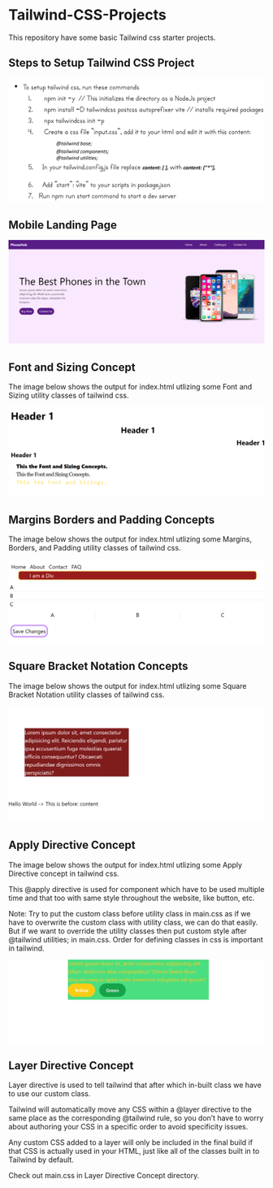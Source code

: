 # Tailwind-CSS-Projects

This repository have some basic Tailwind css starter projects.

## Steps to Setup Tailwind CSS Project

![](Assests/Readme%20Images/Tailwind%20CSS%20Setup.png)

## Mobile Landing Page

![](Assests/Readme%20Images/mobileLanding.png)

## Font and Sizing Concept

The image below shows the output for index.html utlizing some Font and Sizing utility classes of tailwind css.

![](Assests/Readme%20Images/font&sizing.png)

## Margins Borders and Padding Concepts

The image below shows the output for index.html utlizing some Margins, Borders, and Padding utility classes of tailwind css.

![](Assests/Readme%20Images/Margins_Borders_and_Padding_Concepts.png)

## Square Bracket Notation Concepts

The image below shows the output for index.html utlizing some Square Bracket Notation utility classes of tailwind css.

![](Assests/Readme%20Images/Square_Bracket_Notation.png)

## Apply Directive Concept

The image below shows the output for index.html utlizing some Apply Directive concept in tailwind css. <br />


This @apply directive is used for component which have to be used 
multiple time and that too with same style throughout the website, like button, etc.<br />

Note: Try to put the custom class before utility class in main.css as 
if we have to overwrite the custom class with utility class, we can do that easily. But if we want to override the utility classes then put custom style after @tailwind utilities; in main.css. Order for defining classes in css is important in tailwind.

![](Assests/Readme%20Images/Apply_Directive_Concept.png)

## Layer Directive Concept

Layer directive is used to tell tailwind that after which in-built class we have to use our custom class.<br />

Tailwind will automatically move any CSS within a @layer directive to the same place as the corresponding @tailwind rule, so you don’t have to worry about authoring your CSS in a specific order to avoid specificity issues.<br />

Any custom CSS added to a layer will only be included in the final build if that CSS is actually used in your HTML, just like all of the classes built in to Tailwind by default.<br />

Check out main.css in Layer Directive Concept directory.
